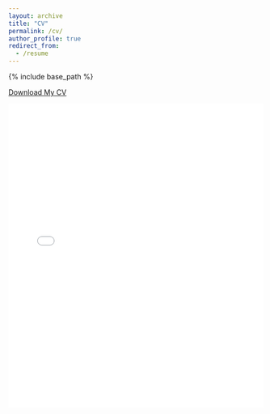 ```yaml
---
layout: archive
title: "CV"
permalink: /cv/
author_profile: true
redirect_from:
  - /resume
---
```


{% include base_path %}

<a href="/files/CV_hho_102024.pdf" download>Download My CV</a>

<embed src="/files/CV_hho_102024.pdf" type="application/pdf" width="100%" height="600px" />